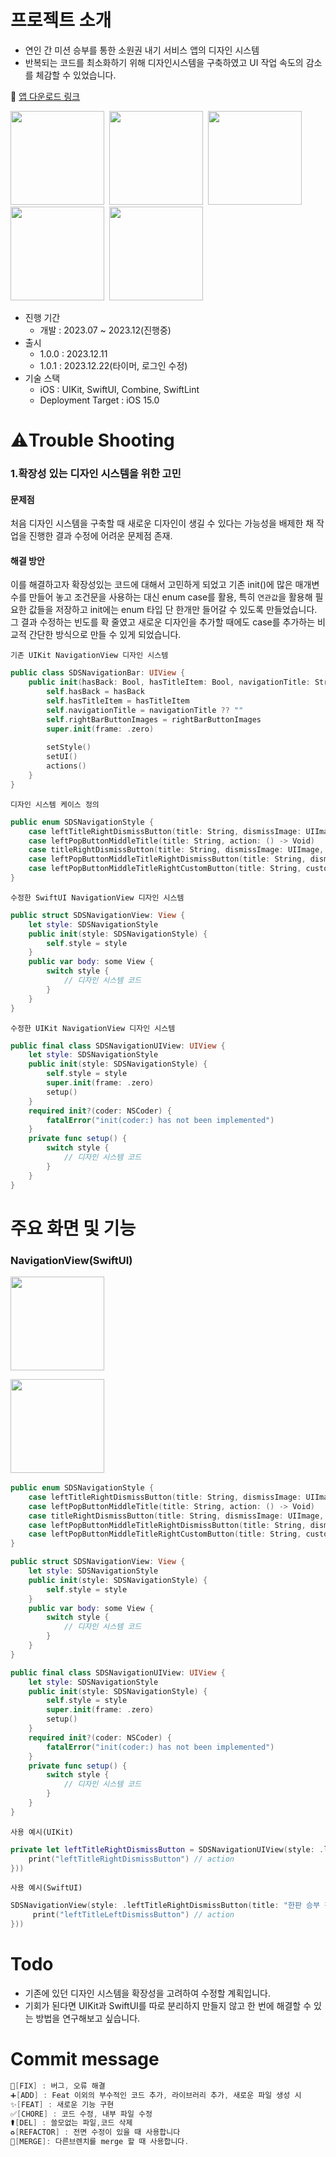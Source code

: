

# 프로젝트 소개
- 연인 간 미션 승부를 통한 소원권 내기 서비스 앱의 디자인 시스템
- 반복되는 코드를 최소화하기 위해 디자인시스템을 구축하였고 UI 작업 속도의 감소를 체감할 수 있었습니다. 

🔗 [앱 다운로드 링크](https://apps.apple.com/kr/app/sparkle-%EC%8A%A4%ED%8C%8C%ED%81%B4-%EC%97%B0%EC%95%A0%EC%97%90-%EC%83%88%EB%A1%9C%EC%9A%B4-%EC%A7%9C%EB%A6%BF%ED%95%A8%EC%9D%B4-%ED%95%84%EC%9A%94%ED%95%A0%EB%95%8C/id6451497605)



<img src="https://github.com/ryuchanghwi/swiftAlgorithim/assets/78063938/72d6e048-adea-4e08-9f1b-96735acdcfd4" width=150></img>&nbsp;&nbsp;<img src="https://github.com/ryuchanghwi/swiftAlgorithim/assets/78063938/0f823165-d0ac-4764-9d2a-7c5d94397974" width=150></img>&nbsp;&nbsp;<img src="https://github.com/ryuchanghwi/swiftAlgorithim/assets/78063938/01f09ef6-94b3-499d-a201-c35003988225" width=150></img>&nbsp;&nbsp;<img src="https://github.com/ryuchanghwi/swiftAlgorithim/assets/78063938/c167a1b6-3b9f-46a5-a8eb-be59614469ac" width=150></img>&nbsp;&nbsp;<img src="https://github.com/ryuchanghwi/swiftAlgorithim/assets/78063938/74bebcea-5770-43bc-adca-52b69c8e583b" width=150></img>

- 진행 기간
    - 개발 : 2023.07 ~ 2023.12(진행중)
- 출시
    - 1.0.0 : 2023.12.11
    - 1.0.1 : 2023.12.22(타이머, 로그인 수정)
- 기술 스택
    - iOS : UIKit, SwiftUI, Combine, SwiftLint 
    - Deployment Target : iOS 15.0

# ⚠️Trouble Shooting
### 1.확장성 있는 디자인 시스템을 위한 고민
#### 문제점
처음 디자인 시스템을 구축할 때 새로운 디자인이 생길 수 있다는 가능성을 배제한 채 작업을 진행한 결과 수정에 어려운 문제점 존재.
#### 해결 방안
이를 해결하고자 확장성있는 코드에 대해서 고민하게 되었고 기존 init()에 많은 매개변수를 만들어 놓고 조건문을 사용하는 대신 enum case를 활용, 특히 `연관값`을 활용해 필요한 값들을 저장하고
init에는 enum 타입 단 한개만 들어갈 수 있도록 만들었습니다. 그 결과 수정하는 빈도를 확 줄였고 새로운 디자인을 추가할 때에도 case를 추가하는 비교적 간단한 방식으로 만들 수 있게 되었습니다.


`기존 UIKit NavigationView 디자인 시스템`
``` swift
public class SDSNavigationBar: UIView {
    public init(hasBack: Bool, hasTitleItem: Bool, navigationTitle: String? = nil, rightBarButtonImages: [UIImage?] = []) {
        self.hasBack = hasBack
        self.hasTitleItem = hasTitleItem
        self.navigationTitle = navigationTitle ?? ""
        self.rightBarButtonImages = rightBarButtonImages
        super.init(frame: .zero)
        
        setStyle()
        setUI()
        actions()
    }
}
```

`디자인 시스템 케이스 정의`
``` swift
public enum SDSNavigationStyle {
    case leftTitleRightDismissButton(title: String, dismissImage: UIImage, action: () -> Void)
    case leftPopButtonMiddleTitle(title: String, action: () -> Void)
    case titleRightDismissButton(title: String, dismissImage: UIImage, action: () -> Void)
    case leftPopButtonMiddleTitleRightDismissButton(title: String, dismissImage: UIImage, popAction: () -> Void, dismissAction: () -> Void)
    case leftPopButtonMiddleTitleRightCustomButton(title: String, customButtonTitle: String, popAction: () -> Void, dismissAction: () -> Void)
}
```
`수정한 SwiftUI NavigationView 디자인 시스템`
``` swift
public struct SDSNavigationView: View {
    let style: SDSNavigationStyle
    public init(style: SDSNavigationStyle) {
        self.style = style
    }
    public var body: some View {
        switch style {
            // 디자인 시스템 코드
        }
    }
}
```
`수정한 UIKit NavigationView 디자인 시스템`
``` swift
public final class SDSNavigationUIView: UIView {
    let style: SDSNavigationStyle
    public init(style: SDSNavigationStyle) {
        self.style = style
        super.init(frame: .zero)
        setup()
    }
    required init?(coder: NSCoder) {
        fatalError("init(coder:) has not been implemented")
    }
    private func setup() {
        switch style {
            // 디자인 시스템 코드
        }
    }
}
```

# 주요 화면 및 기능
### NavigationView(SwiftUI)
<img src="https://github.com/U-is-Ni-in-Korea/iOS-United/assets/78063938/5a8fb04d-c05a-4d9d-bf6d-7b6fb0c98363" width=150></img>


<img src="https://github.com/U-is-Ni-in-Korea/iOS-United/assets/78063938/81ee1f5a-06fd-4f49-8f75-a0b13b3d7b80" width=150></img>&nbsp;&nbsp;
``` swift
public enum SDSNavigationStyle {
    case leftTitleRightDismissButton(title: String, dismissImage: UIImage, action: () -> Void)
    case leftPopButtonMiddleTitle(title: String, action: () -> Void)
    case titleRightDismissButton(title: String, dismissImage: UIImage, action: () -> Void)
    case leftPopButtonMiddleTitleRightDismissButton(title: String, dismissImage: UIImage, popAction: () -> Void, dismissAction: () -> Void)
    case leftPopButtonMiddleTitleRightCustomButton(title: String, customButtonTitle: String, popAction: () -> Void, dismissAction: () -> Void)
}
```
``` swift
public struct SDSNavigationView: View {
    let style: SDSNavigationStyle
    public init(style: SDSNavigationStyle) {
        self.style = style
    }
    public var body: some View {
        switch style {
            // 디자인 시스템 코드
        }
    }
}
```
``` swift
public final class SDSNavigationUIView: UIView {
    let style: SDSNavigationStyle
    public init(style: SDSNavigationStyle) {
        self.style = style
        super.init(frame: .zero)
        setup()
    }
    required init?(coder: NSCoder) {
        fatalError("init(coder:) has not been implemented")
    }
    private func setup() {
        switch style {
            // 디자인 시스템 코드
        }
    }
}
```
`사용 예시(UIKit)`
``` swift
private let leftTitleRightDismissButton = SDSNavigationUIView(style: .leftTitleRightDismissButton(title: "한판 승부 진행 중", dismissImage: SDSIcon.icDismiss, action: {
    print("leftTitleRightDismissButton") // action
}))
```
`사용 예시(SwiftUI)`
``` swift
SDSNavigationView(style: .leftTitleRightDismissButton(title: "한판 승부 진행 중", dismissImage: SDSIcon.icDismiss, action: {
     print("leftTitleLeftDismissButton") // action
}))

```
# Todo
- 기존에 있던 디자인 시스템을 확장성을 고려하여 수정할 계획입니다.
- 기회가 된다면 UIKit과 SwiftUI를 따로 분리하지 만들지 않고 한 번에 해결할 수 있는 방법을 연구해보고 싶습니다. 
# Commit message

```swift
🔨[FIX] : 버그, 오류 해결
➕[ADD] : Feat 이외의 부수적인 코드 추가, 라이브러리 추가, 새로운 파일 생성 시
✨[FEAT] : 새로운 기능 구현
✅[CHORE] : 코드 수정, 내부 파일 수정
⚰️[DEL] : 쓸모없는 파일,코드 삭제
♻️[REFACTOR] : 전면 수정이 있을 때 사용합니다
🔀[MERGE]: 다른브렌치를 merge 할 때 사용합니다.
```
